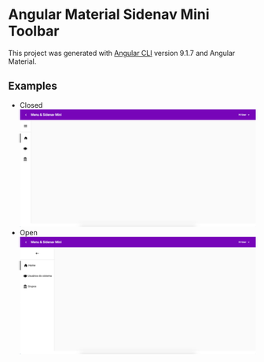# Angular Material Sidenav Mini Toolbar

This project was generated with [Angular CLI](https://github.com/angular/angular-cli) version 9.1.7 and Angular Material.

## Examples
- Closed
![alt tag](https://github.com/FabianaDantas/angularmaterial-sidenav-mini-toolbar/blob/main/closed.png)
- Open
![alt tag](https://github.com/FabianaDantas/angularmaterial-sidenav-mini-toolbar/blob/main/open.png)
